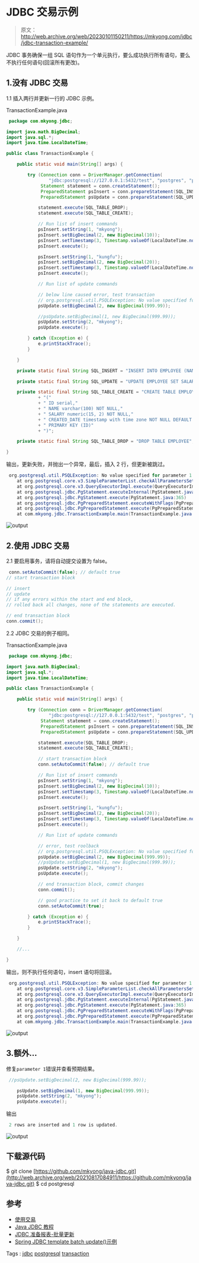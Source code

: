 # JDBC 交易示例

> 原文：<http://web.archive.org/web/20230101150211/https://mkyong.com/jdbc/jdbc-transaction-example/>

JDBC 事务确保一组 SQL 语句作为一个单元执行，要么成功执行所有语句，要么不执行任何语句(回滚所有更改)。

## 1.没有 JDBC 交易

1.1 插入两行并更新一行的 JDBC 示例。

TransactionExample.java

```java
 package com.mkyong.jdbc;

import java.math.BigDecimal;
import java.sql.*;
import java.time.LocalDateTime;

public class TransactionExample {

    public static void main(String[] args) {

        try (Connection conn = DriverManager.getConnection(
                "jdbc:postgresql://127.0.0.1:5432/test", "postgres", "password");
             Statement statement = conn.createStatement();
             PreparedStatement psInsert = conn.prepareStatement(SQL_INSERT);
             PreparedStatement psUpdate = conn.prepareStatement(SQL_UPDATE)) {

            statement.execute(SQL_TABLE_DROP);
            statement.execute(SQL_TABLE_CREATE);

            // Run list of insert commands
            psInsert.setString(1, "mkyong");
            psInsert.setBigDecimal(2, new BigDecimal(10));
            psInsert.setTimestamp(3, Timestamp.valueOf(LocalDateTime.now()));
            psInsert.execute();

            psInsert.setString(1, "kungfu");
            psInsert.setBigDecimal(2, new BigDecimal(20));
            psInsert.setTimestamp(3, Timestamp.valueOf(LocalDateTime.now()));
            psInsert.execute();

            // Run list of update commands

            // below line caused error, test transaction
            // org.postgresql.util.PSQLException: No value specified for parameter 1.
            psUpdate.setBigDecimal(2, new BigDecimal(999.99));

			//psUpdate.setBigDecimal(1, new BigDecimal(999.99));
            psUpdate.setString(2, "mkyong");
            psUpdate.execute();

        } catch (Exception e) {
            e.printStackTrace();
        }

    }

    private static final String SQL_INSERT = "INSERT INTO EMPLOYEE (NAME, SALARY, CREATED_DATE) VALUES (?,?,?)";

    private static final String SQL_UPDATE = "UPDATE EMPLOYEE SET SALARY=? WHERE NAME=?";

    private static final String SQL_TABLE_CREATE = "CREATE TABLE EMPLOYEE"
            + "("
            + " ID serial,"
            + " NAME varchar(100) NOT NULL,"
            + " SALARY numeric(15, 2) NOT NULL,"
            + " CREATED_DATE timestamp with time zone NOT NULL DEFAULT CURRENT_TIMESTAMP,"
            + " PRIMARY KEY (ID)"
            + ")";

    private static final String SQL_TABLE_DROP = "DROP TABLE EMPLOYEE";

} 
```

输出，更新失败，并抛出一个异常，最后，插入 2 行，但更新被跳过。

```java
 org.postgresql.util.PSQLException: No value specified for parameter 1.
	at org.postgresql.core.v3.SimpleParameterList.checkAllParametersSet(SimpleParameterList.java:257)
	at org.postgresql.core.v3.QueryExecutorImpl.execute(QueryExecutorImpl.java:292)
	at org.postgresql.jdbc.PgStatement.executeInternal(PgStatement.java:441)
	at org.postgresql.jdbc.PgStatement.execute(PgStatement.java:365)
	at org.postgresql.jdbc.PgPreparedStatement.executeWithFlags(PgPreparedStatement.java:143)
	at org.postgresql.jdbc.PgPreparedStatement.execute(PgPreparedStatement.java:132)
	at com.mkyong.jdbc.TransactionExample.main(TransactionExample.java:41) 
```

![output](img/8e0619d228241d9e394857400cd9e983.png)

## 2.使用 JDBC 交易

2.1 要启用事务，请将自动提交设置为 false。

```java
 conn.setAutoCommit(false); // default true
// start transaction block

// insert
// update 
// if any errors within the start and end block, 
// rolled back all changes, none of the statements are executed.

// end transaction block
conn.commit(); 
```

2.2 JDBC 交易的例子相同。

TransactionExample.java

```java
 package com.mkyong.jdbc;

import java.math.BigDecimal;
import java.sql.*;
import java.time.LocalDateTime;

public class TransactionExample {

    public static void main(String[] args) {

        try (Connection conn = DriverManager.getConnection(
                "jdbc:postgresql://127.0.0.1:5432/test", "postgres", "password");
             Statement statement = conn.createStatement();
             PreparedStatement psInsert = conn.prepareStatement(SQL_INSERT);
             PreparedStatement psUpdate = conn.prepareStatement(SQL_UPDATE)) {

            statement.execute(SQL_TABLE_DROP);
            statement.execute(SQL_TABLE_CREATE);

            // start transaction block
            conn.setAutoCommit(false); // default true

            // Run list of insert commands
            psInsert.setString(1, "mkyong");
            psInsert.setBigDecimal(2, new BigDecimal(10));
            psInsert.setTimestamp(3, Timestamp.valueOf(LocalDateTime.now()));
            psInsert.execute();

            psInsert.setString(1, "kungfu");
            psInsert.setBigDecimal(2, new BigDecimal(20));
            psInsert.setTimestamp(3, Timestamp.valueOf(LocalDateTime.now()));
            psInsert.execute();

            // Run list of update commands

            // error, test roolback
            // org.postgresql.util.PSQLException: No value specified for parameter 1.
            psUpdate.setBigDecimal(2, new BigDecimal(999.99));
            //psUpdate.setBigDecimal(1, new BigDecimal(999.99));
            psUpdate.setString(2, "mkyong");
            psUpdate.execute();

            // end transaction block, commit changes
            conn.commit();

            // good practice to set it back to default true
            conn.setAutoCommit(true);

        } catch (Exception e) {
            e.printStackTrace();
        }

    }

    //...

} 
```

输出，则不执行任何语句，insert 语句将回滚。

```java
 org.postgresql.util.PSQLException: No value specified for parameter 1.
	at org.postgresql.core.v3.SimpleParameterList.checkAllParametersSet(SimpleParameterList.java:257)
	at org.postgresql.core.v3.QueryExecutorImpl.execute(QueryExecutorImpl.java:292)
	at org.postgresql.jdbc.PgStatement.executeInternal(PgStatement.java:441)
	at org.postgresql.jdbc.PgStatement.execute(PgStatement.java:365)
	at org.postgresql.jdbc.PgPreparedStatement.executeWithFlags(PgPreparedStatement.java:143)
	at org.postgresql.jdbc.PgPreparedStatement.execute(PgPreparedStatement.java:132)
	at com.mkyong.jdbc.TransactionExample.main(TransactionExample.java:41) 
```

![output](img/94bbd55fefa5cff78a61e45a73fd6793.png)

## 3.额外…

修复`parameter 1`错误并查看预期结果。

```java
 //psUpdate.setBigDecimal(2, new BigDecimal(999.99));

	psUpdate.setBigDecimal(1, new BigDecimal(999.99));
	psUpdate.setString(2, "mkyong");
	psUpdate.execute(); 
```

输出

```java
 2 rows are inserted and 1 row is updated. 
```

![output](img/0d49dd0abc94ba649154393a70876fb1.png)

## 下载源代码

$ git clone [https://github.com/mkyong/java-jdbc.git](http://web.archive.org/web/20210817084911/https://github.com/mkyong/java-jdbc.git)
$ cd postgresql

## 参考

*   [使用交易](http://web.archive.org/web/20210817084911/https://docs.oracle.com/javase/tutorial/jdbc/basics/transactions.html)
*   [Java JDBC 教程](/web/20210817084911/https://mkyong.com/tutorials/jdbc-tutorials/)
*   [JDBC 准备报表-批量更新](/web/20210817084911/https://mkyong.com/jdbc/jdbc-preparedstatement-example-batch-update/)
*   [Spring JDBC template batch update()示例](/web/20210817084911/https://mkyong.com/spring/spring-jdbctemplate-batchupdate-example/)

Tags : [jdbc](http://web.archive.org/web/20210817084911/https://mkyong.com/tag/jdbc/) [postgresql](http://web.archive.org/web/20210817084911/https://mkyong.com/tag/postgresql/) [transaction](http://web.archive.org/web/20210817084911/https://mkyong.com/tag/transaction/)<input type="hidden" id="mkyong-current-postId" value="8375">